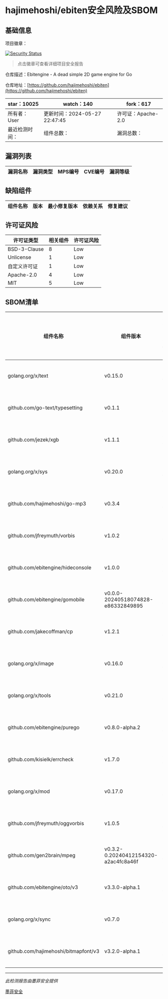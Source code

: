 # hajimehoshi/ebiten安全风险及SBOM

## 基础信息

项目徽章：

[![Security Status](https://www.murphysec.com/platform3/v31/badge/1795165817311199232.svg)](https://www.murphysec.com/console/report/1723769532856098816/1795165817311199232)

> 点击徽章可查看详细项目安全报告

仓库描述：Ebitengine - A dead simple 2D game engine for Go

仓库地址：[https://github.com/hajimehoshi/ebiten](https://github.com/hajimehoshi/ebiten)

| star：10025 | watch：140 | fork：617 |
| ----------- | -------------- | ------------ |
| 所有者：User | 更新时间：2024-05-27 22:47:45 | 许可证：Apache-2.0 |
| 最近检测时间： | 组件总数： | 漏洞总数： |




## 漏洞列表

| 漏洞名称 | 漏洞类型 | MPS编号 | CVE编号 | 漏洞等级 |
| ------- | ------ | ------- | ------ | ----- |





## 缺陷组件

| 组件名称 | 版本 | 最小修复版本 | 依赖关系 | 修复建议 |
| -------- | ---- | ------------ | -------- | -------- |





## 许可证风险

| 许可证类型 | 相关组件 | 许可证风险 |
| ---------- | -------- | ---------- |
|BSD-3-Clause|8|Low|
|Unlicense|1|Low|
|自定义许可证|1|Low|
|Apache-2.0|4|Low|
|MIT|5|Low|




## SBOM清单

| 组件名称 | 组件版本 | 是否直接依赖 | 仓库 |
| -------- | -------- | ------------ | ---- |
|golang.org/x/text|v0.15.0|直接依赖|go|
|github.com/go-text/typesetting|v0.1.1|直接依赖|go|
|github.com/jezek/xgb|v1.1.1|直接依赖|go|
|golang.org/x/sys|v0.20.0|直接依赖|go|
|github.com/hajimehoshi/go-mp3|v0.3.4|直接依赖|go|
|github.com/jfreymuth/vorbis|v1.0.2|间接依赖|go|
|github.com/ebitengine/hideconsole|v1.0.0|直接依赖|go|
|github.com/ebitengine/gomobile|v0.0.0-20240518074828-e86332849895|直接依赖|go|
|github.com/jakecoffman/cp|v1.2.1|直接依赖|go|
|golang.org/x/image|v0.16.0|直接依赖|go|
|golang.org/x/tools|v0.21.0|直接依赖|go|
|github.com/ebitengine/purego|v0.8.0-alpha.2|直接依赖|go|
|github.com/kisielk/errcheck|v1.7.0|直接依赖|go|
|golang.org/x/mod|v0.17.0|间接依赖|go|
|github.com/jfreymuth/oggvorbis|v1.0.5|直接依赖|go|
|github.com/gen2brain/mpeg|v0.3.2-0.20240412154320-a2ac4fc8a46f|直接依赖|go|
|github.com/ebitengine/oto/v3|v3.3.0-alpha.1|直接依赖|go|
|golang.org/x/sync|v0.7.0|直接依赖|go|
|github.com/hajimehoshi/bitmapfont/v3|v3.2.0-alpha.1|直接依赖|go|


------

*此检测报告由墨菲安全提供*

[墨菲安全](www.murphysec.com)